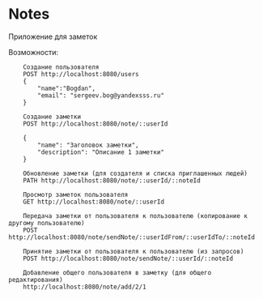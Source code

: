 # Notes
Приложение для заметок

Возможности:

        Создание пользователя
        POST http://localhost:8080/users
        {
            "name":"Bogdan",
            "email": "sergeev.bog@yandexsss.ru"
        }
        
        Создание заметки
        POST http://localhost:8080/note/::userId
        
        {  
            "name": "Заголовок заметки",
            "description": "Описание 1 заметки"
        }
        
        Обновление заметки (для создателя и списка приглашенных людей)
        PATH http://localhost:8080/note/::userId/::noteId
        
        Просмотр заметок пользователя
        GET http://localhost:8080/note/::userId
        
        Передача заметки от пользователя к пользователю (копирование к другому пользователю)
        POST http://localhost:8080/note/sendNote/::userIdFrom/::userIdTo/::noteId
        
        Принятие заметки от пользователя к пользователю (из запросов)
        POST http://localhost:8080/note/sendNote/::userId/::noteId
        
        Добавление общего пользователя в заметку (для общего редактирования)
        http://localhost:8080/note/add/2/1


